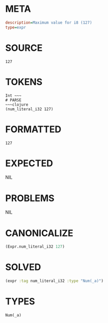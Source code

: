 # META
~~~ini
description=Maximum value for i8 (127)
type=expr
~~~
# SOURCE
~~~roc
127
~~~
# TOKENS
~~~text
Int ~~~
# PARSE
~~~clojure
(num_literal_i32 127)
~~~
# FORMATTED
~~~roc
127
~~~
# EXPECTED
NIL
# PROBLEMS
NIL
# CANONICALIZE
~~~clojure
(Expr.num_literal_i32 127)
~~~
# SOLVED
~~~clojure
(expr :tag num_literal_i32 :type "Num(_a)")
~~~
# TYPES
~~~roc
Num(_a)
~~~
